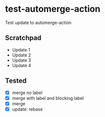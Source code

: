 # test-automerge-action
Test update to automerge-action

## Scratchpad
- Update 1
- Update 2
- Update 3
- Update 4


## Tested
- [x] merge no label
- [x] merge with label and blocking label
- [x] merge
- [x] update: rebase

